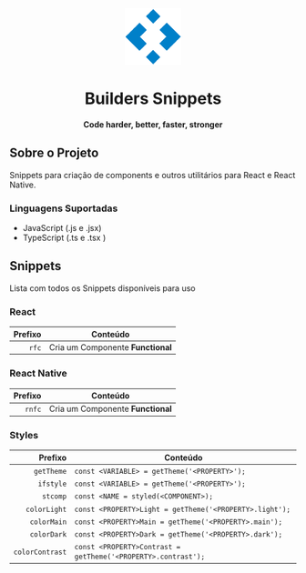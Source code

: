 <p align="center">
  <img src="./icon.png" height="100" width="100" alt="Builders Review" />
</p>

<h1 align="center">Builders Snippets</h1>
<h4 align="center">Code harder, better, faster, stronger</h4>

## Sobre o Projeto

Snippets para criação de components e outros utilitários para React e React Native.

### Linguagens Suportadas

- JavaScript (.js e .jsx)
- TypeScript (.ts e .tsx )

## Snippets

Lista com todos os Snippets disponíveis para uso

### React

| Prefixo | Conteúdo                          |
| ------: | --------------------------------- |
|   `rfc` | Cria um Componente **Functional** |

### React Native

| Prefixo | Conteúdo                          |
| ------: | --------------------------------- |
|  `rnfc` | Cria um Componente **Functional** |

### Styles

|         Prefixo | Conteúdo                                                      |
| --------------: | ------------------------------------------------------------- |
|      `getTheme` | `const <VARIABLE> = getTheme('<PROPERTY>');`                  |
|       `ifstyle` | `const <VARIABLE> = getTheme('<PROPERTY>');`                  |
|        `stcomp` | `const <NAME = styled(<COMPONENT>);`                          |
|    `colorLight` | `const <PROPERTY>Light = getTheme('<PROPERTY>.light');`       |
|     `colorMain` | `const <PROPERTY>Main = getTheme('<PROPERTY>.main');`         |
|     `colorDark` | `const <PROPERTY>Dark = getTheme('<PROPERTY>.dark');`         |
| `colorContrast` | `const <PROPERTY>Contrast = getTheme('<PROPERTY>.contrast');` |


